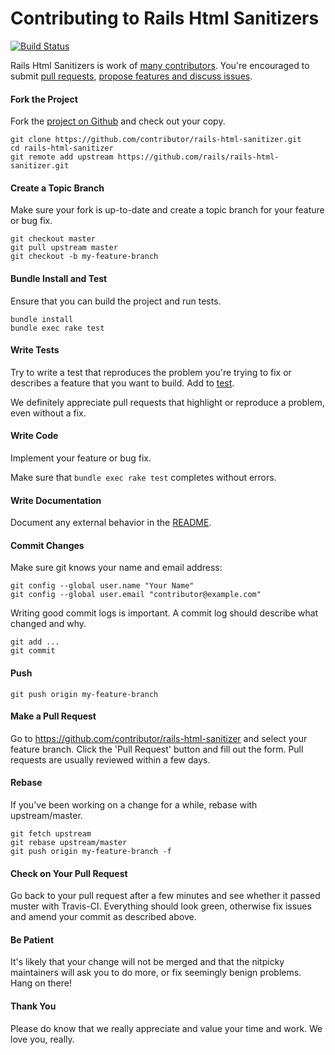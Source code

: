 Contributing to Rails Html Sanitizers
=====================

[![Build Status](https://travis-ci.org/rails/rails-html-sanitizer.svg?branch=master)](https://travis-ci.org/rails/rails-html-sanitizer)

Rails Html Sanitizers is work of [many contributors](https://github.com/rails/rails-html-sanitizer/graphs/contributors). You're encouraged to submit [pull requests](https://github.com/rails/rails-html-sanitizer/pulls), [propose features and discuss issues](https://github.com/rails/rails-html-sanitizer/issues).

#### Fork the Project

Fork the [project on Github](https://github.com/rails/rails-html-sanitizer) and check out your copy.

```
git clone https://github.com/contributor/rails-html-sanitizer.git
cd rails-html-sanitizer
git remote add upstream https://github.com/rails/rails-html-sanitizer.git
```

#### Create a Topic Branch

Make sure your fork is up-to-date and create a topic branch for your feature or bug fix.

```
git checkout master
git pull upstream master
git checkout -b my-feature-branch
```

#### Bundle Install and Test

Ensure that you can build the project and run tests.

```
bundle install
bundle exec rake test
```

#### Write Tests

Try to write a test that reproduces the problem you're trying to fix or describes a feature that you want to build. Add to [test](test).

We definitely appreciate pull requests that highlight or reproduce a problem, even without a fix.

#### Write Code

Implement your feature or bug fix.

Make sure that `bundle exec rake test` completes without errors.

#### Write Documentation

Document any external behavior in the [README](README.md).

#### Commit Changes

Make sure git knows your name and email address:

```
git config --global user.name "Your Name"
git config --global user.email "contributor@example.com"
```

Writing good commit logs is important. A commit log should describe what changed and why.

```
git add ...
git commit
```

#### Push

```
git push origin my-feature-branch
```

#### Make a Pull Request

Go to https://github.com/contributor/rails-html-sanitizer and select your feature branch. Click the 'Pull Request' button and fill out the form. Pull requests are usually reviewed within a few days.

#### Rebase

If you've been working on a change for a while, rebase with upstream/master.

```
git fetch upstream
git rebase upstream/master
git push origin my-feature-branch -f
```

#### Check on Your Pull Request

Go back to your pull request after a few minutes and see whether it passed muster with Travis-CI. Everything should look green, otherwise fix issues and amend your commit as described above.

#### Be Patient

It's likely that your change will not be merged and that the nitpicky maintainers will ask you to do more, or fix seemingly benign problems. Hang on there!

#### Thank You

Please do know that we really appreciate and value your time and work. We love you, really.
